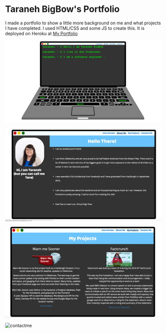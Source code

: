 
# Taraneh BigBow's Portfolio

I made a portfolio to show a little more background on me and what projects I have completed.
I used HTML/CSS and some JS to create this. It is deployed on Heroku at [My Portfolio](https://github.com/tarzioo/personal-portfolio)

![terminal](static/img/terminal.png)

![aboutme](static/img/aboutme.png)

![projects](static/img/projects.png)

![contactme](static/img/contactme/png)
